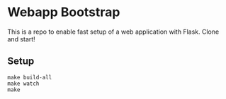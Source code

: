 # Webapp Bootstrap

This is a repo to enable fast setup of a web application with Flask.
Clone and start!

## Setup

```
make build-all
make watch
make
```
